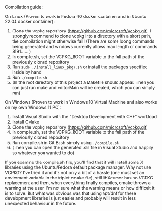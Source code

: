 Compilation guide:

On Linux (Proven to work in Fedora 40 docker container and in Ubuntu 22.04 docker container):
1. Clone the vcpkg repository (https://github.com/microsoft/vcpkg.git). I strongly recommend to clone vcpkg into a directory with a short path, the compilation might otherwise fail! (There are some loong commands being generated and windows currently allows max length of commands 8191.......)
2. In compile.sh, set the VCPKG_ROOT variable to the full path of the previously cloned repository
3. Run `sudo ./install_linux_pkgs.sh` or install the packages specified inside by hand
4. Run `./compile.sh`
5. (In the root directory of this project a Makefile should appear. Then you can just run make and editorMain will be created, which you can simply run)

On Windows (Proven to work in Windows 10 Virtual Machine and also works on my own Windows 11 PC):
1. Install Visual Studio with the "Desktop Development with C++" workload
2. Install CMake
3. Clone the vcpkg repository (https://github.com/microsoft/vcpkg.git)
4. In compile.sh, set the VCPKG_ROOT variable to the full path of the previously cloned repository
5. Run compile.sh in Git Bash simply using `./compile.sh`
6. (Then you can open the generated .sln file in Visual Studio and happily so whatever you wanted to do)

If you examine the compile.sh file, you'll find that it will install some X libraries using the Ubuntu/Fedora default package manager. Why not use VCPKG? I've tried it and it's not only a bit of a hassle (one must set an enviroment variable in the triplet cmake file), still libXcursor has no VCPKG replacement and then, when everything finally compiles, cmake throws a warning at the user. I'm not sure what the warning means or how difficult it is to solve. But what was obvious was that using apt/dnf for these development libraries is just easier and probably will result in less unexpected behaviour in the future.
